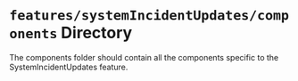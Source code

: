 # `features/systemIncidentUpdates/components` Directory

The components folder should contain all the components specific to the SystemIncidentUpdates feature.
